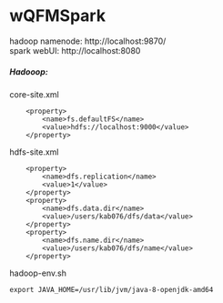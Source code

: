 # wQFMSpark
hadoop namenode: http://localhost:9870/   
spark webUI: http://localhost:8080

##### Hadooop:
core-site.xml
```
    <property>
        <name>fs.defaultFS</name>
        <value>hdfs://localhost:9000</value>
    </property>
```

hdfs-site.xml
```
    <property>
        <name>dfs.replication</name>
        <value>1</value>
    </property>
    <property>
        <name>dfs.data.dir</name>
        <value>/users/kab076/dfs/data</value>
    </property>
    <property>
        <name>dfs.name.dir</name>
        <value>/users/kab076/dfs/name</value>
    </property>
```

hadoop-env.sh
```
export JAVA_HOME=/usr/lib/jvm/java-8-openjdk-amd64
```